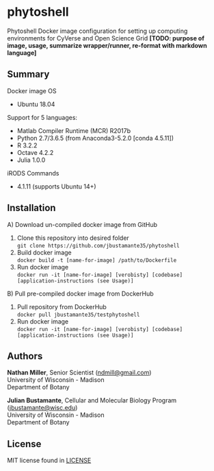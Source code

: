# phytoshell
Phytoshell Docker image configuration for setting up computing environments for CyVerse and Open Science Grid
**[TODO: purpose of image, usage, summarize wrapper/runner, re-format with markdown language]**

## Summary
Docker image OS
  - Ubuntu 18.04 
  
Support for 5 languages:
  - Matlab Compiler Runtime (MCR) R2017b
  - Python 2.7/3.6.5 (from Anaconda3-5.2.0 [conda 4.5.11])
  - R 3.2.2
  - Octave 4.2.2
  - Julia 1.0.0
 
 iRODS Commands
 - 4.1.11 (supports Ubuntu 14+)

## Installation
A)  Download un-compiled docker image from GitHub
  1) Clone this repository into desired folder <br />
    ```
    git clone https://github.com/jbustamante35/phytoshell
    ```
  2) Build docker image <br />
    ```
    docker build -t [name-for-image] /path/to/Dockerfile
    ```
  3) Run docker image <br />
    ```
    docker run -it [name-for-image] [verobisty] [codebase] [application-instructions (see Usage)]
    ```

B) Pull pre-compiled docker image from DockerHub
  1) Pull repository from DockerHub <br />
    ```
    docker pull jbustamante35/testphytoshell
    ```
  2) Run docker image <br />
    ```
    docker run -it [name-for-image] [verobisty] [codebase] [application-instructions (see Usage)]
    ```
    
## Authors
**Nathan Miller**, Senior Scientist (<ndmill@gmail.com>) <br />
    University of Wisconsin - Madison <br />
    Department of Botany <br />
    
**Julian Bustamante**, Cellular and Molecular Biology Program (<jbustamante@wisc.edu>) <br />
    University of Wisconsin - Madison <br />
    Department of Botany <br />


## License
MIT license found in [LICENSE](./LICENSE) <br />


